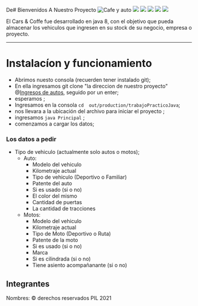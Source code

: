De# Bienvenidos A Nuestro Proyecto
![](https://images-platform.99static.com/LeW2M5dU3P9GiHfj_jpaJ3jD1Gs=/500x500/top/smart/99designs-contests-attachments/57/57057/attachment_57057709 "Cafe y auto")
![](https://img.shields.io/github/stars/pandao/editor.md.svg) ![](https://img.shields.io/github/forks/pandao/editor.md.svg) ![](https://img.shields.io/github/tag/pandao/editor.md.svg) ![](https://img.shields.io/github/release/pandao/editor.md.svg) ![](https://img.shields.io/github/issues/pandao/editor.md.svg)

El Cars & Coffe fue desarrollado en java 8, con el objetivo que pueda almacenar los vehiculos que ingresen en su stock de su negocio, empresa o proyecto.

------------

# Instalacíon y funcionamiento
- Abrimos nuesto consola (recuerden tener instalado git);
- En ella ingresamos git clone "la direccion de nuestro proyecto" @[Ingresos  de autos](https://github.com/111070PabloPalacios/trabajoPracticoJava "Ingresos  de autos"), seguido por un enter;
- esperamos ;
- Ingresamos en la consola `cd  out/production/trabajoPracticoJava`;
- nos llevara a la ubicación  del archivo para iniciar el proyecto ;
- ingresamos   `java Principal` ;
- comenzamos a cargar los datos;
### Los datos a pedir
- Tipo de vehiculo (actualmente solo autos o motos);
  - Auto:
    - Modelo del vehiculo
    - Kilometraje actual
    - Tipo de vehiculo (Deportivo o Familiar)
    - Patente del auto
    - Si es usado (si o no)
    - El color del mismo
    - Cantidad de puertas
    - La cantidad de tracciones
  - Motos:
    - Modelo del vehiculo
    - Kilometraje actual
    - Tipo de Moto (Deportivo o Ruta)
    - Patente de la moto
    - Si es usado (si o no)
    - Marca
    - Si es cilindrada (si o no)
    - Tiene asiento acompañanante (si o no)

## Integrantes
Nombres:
&copy; derechos reservados PIL 2021
